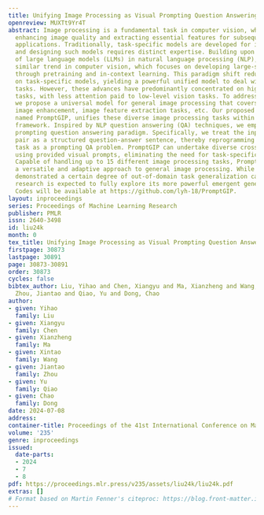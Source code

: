```yaml
---
title: Unifying Image Processing as Visual Prompting Question Answering
openreview: MUXTt9Yr4T
abstract: Image processing is a fundamental task in computer vision, which aims at
  enhancing image quality and extracting essential features for subsequent vision
  applications. Traditionally, task-specific models are developed for individual tasks
  and designing such models requires distinct expertise. Building upon the success
  of large language models (LLMs) in natural language processing (NLP), there is a
  similar trend in computer vision, which focuses on developing large-scale models
  through pretraining and in-context learning. This paradigm shift reduces the reliance
  on task-specific models, yielding a powerful unified model to deal with various
  tasks. However, these advances have predominantly concentrated on high-level vision
  tasks, with less attention paid to low-level vision tasks. To address this issue,
  we propose a universal model for general image processing that covers image restoration,
  image enhancement, image feature extraction tasks, etc. Our proposed framework,
  named PromptGIP, unifies these diverse image processing tasks within a universal
  framework. Inspired by NLP question answering (QA) techniques, we employ a visual
  prompting question answering paradigm. Specifically, we treat the input-output image
  pair as a structured question-answer sentence, thereby reprogramming the image processing
  task as a prompting QA problem. PromptGIP can undertake diverse cross-domain tasks
  using provided visual prompts, eliminating the need for task-specific finetuning.
  Capable of handling up to 15 different image processing tasks, PromptGIP represents
  a versatile and adaptive approach to general image processing. While PromptGIP has
  demonstrated a certain degree of out-of-domain task generalization capability, further
  research is expected to fully explore its more powerful emergent generalization.
  Codes will be available at https://github.com/lyh-18/PromptGIP.
layout: inproceedings
series: Proceedings of Machine Learning Research
publisher: PMLR
issn: 2640-3498
id: liu24k
month: 0
tex_title: Unifying Image Processing as Visual Prompting Question Answering
firstpage: 30873
lastpage: 30891
page: 30873-30891
order: 30873
cycles: false
bibtex_author: Liu, Yihao and Chen, Xiangyu and Ma, Xianzheng and Wang, Xintao and
  Zhou, Jiantao and Qiao, Yu and Dong, Chao
author:
- given: Yihao
  family: Liu
- given: Xiangyu
  family: Chen
- given: Xianzheng
  family: Ma
- given: Xintao
  family: Wang
- given: Jiantao
  family: Zhou
- given: Yu
  family: Qiao
- given: Chao
  family: Dong
date: 2024-07-08
address:
container-title: Proceedings of the 41st International Conference on Machine Learning
volume: '235'
genre: inproceedings
issued:
  date-parts:
  - 2024
  - 7
  - 8
pdf: https://proceedings.mlr.press/v235/assets/liu24k/liu24k.pdf
extras: []
# Format based on Martin Fenner's citeproc: https://blog.front-matter.io/posts/citeproc-yaml-for-bibliographies/
---
```


